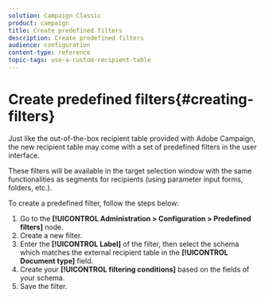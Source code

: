 ```yaml
---
solution: Campaign Classic
product: campaign
title: Create predefined filters
description: Create predefined filters
audience: configuration
content-type: reference
topic-tags: use-a-custom-recipient-table
---
```


# Create predefined filters{#creating-filters}

Just like the out-of-the-box recipient table provided with Adobe Campaign, the new recipient table may come with a set of predefined filters in the user interface.

These filters will be available in the target selection window with the same functionalities as segments for recipients (using parameter input forms, folders, etc.).

To create a predefined filter, follow the steps below:

1. Go to the **[!UICONTROL Administration > Configuration > Predefined filters]** node.
1. Create a new filter.
1. Enter the **[!UICONTROL Label]** of the filter, then select the schema which matches the external recipient table in the **[!UICONTROL Document type]** field.
1. Create your **[!UICONTROL filtering conditions]** based on the fields of your schema.
1. Save the filter.
